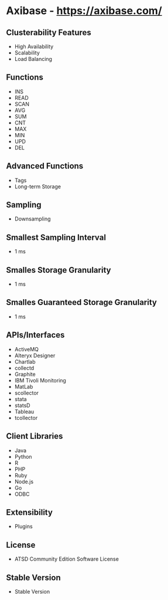 # Axibase - https://axibase.com/

## Clusterability Features
- High Availability
- Scalability
- Load Balancing

## Functions
- INS
- READ
- SCAN
- AVG
- SUM
- CNT
- MAX
- MIN
- UPD
- DEL

## Advanced Functions
- Tags
- Long-term Storage

## Sampling
- Downsampling

## Smallest Sampling Interval
- 1 ms

## Smalles Storage Granularity
- 1 ms

## Smalles Guaranteed Storage Granularity
- 1 ms

## APIs/Interfaces
- ActiveMQ
- Alteryx Designer
- Chartlab
- collectd
- Graphite 
- IBM Tivoli Monitoring
- MatLab
- scollector
- stata
- statsD
- Tableau
- tcollector

## Client Libraries
- Java
- Python
- R
- PHP
- Ruby
- Node.js
- Go
- ODBC

## Extensibility
- Plugins

## License
- ATSD Community Edition Software License

## Stable Version
- Stable Version